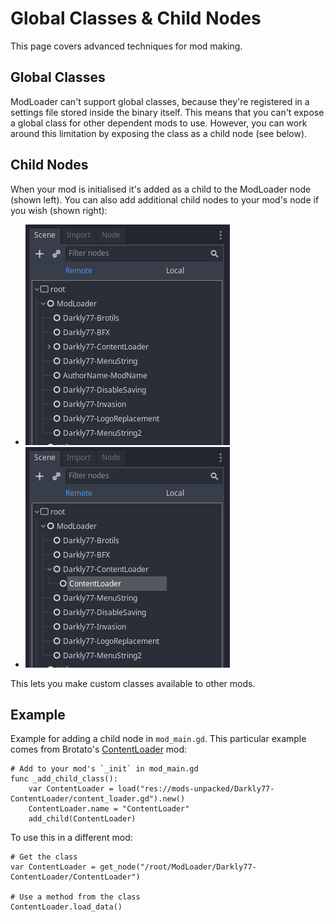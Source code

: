 # Global Classes & Child Nodes
This page covers advanced techniques for mod making.

## Global Classes
ModLoader can't support global classes, because they're registered in a settings file stored inside the binary itself. 
This means that you can't expose a global class for other dependent mods to use. However, you can work around this 
limitation by exposing the class as a child node (see below).


## Child Nodes
When your mod is initialised it's added as a child to the ModLoader node (shown left). You can also add additional child 
nodes to your mod's node if you wish (shown right):

<div class="grid cards" markdown>

- ![child_node_left.png](_media/child_node_left.png)
- ![child_node_right.png](_media/child_node_right.png)

</div>

This lets you make custom classes available to other mods.


## Example
Example for adding a child node in `mod_main.gd`. This particular example comes from Brotato's [ContentLoader](https://github.com/BrotatoMods/Brotato-ContentLoader) mod:
```gdscript
# Add to your mod's `_init` in mod_main.gd
func _add_child_class():
	var ContentLoader = load("res://mods-unpacked/Darkly77-ContentLoader/content_loader.gd").new()
	ContentLoader.name = "ContentLoader"
	add_child(ContentLoader)
```

To use this in a different mod:
```gdscript
# Get the class
var ContentLoader = get_node("/root/ModLoader/Darkly77-ContentLoader/ContentLoader")

# Use a method from the class
ContentLoader.load_data()
```